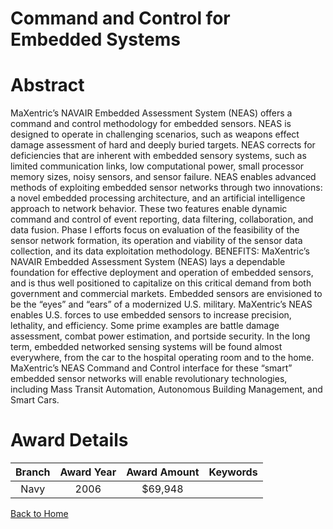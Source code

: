 
Command and Control for Embedded Systems
========================================

# Abstract


MaXentric’s NAVAIR Embedded Assessment System (NEAS) offers a command and control methodology for embedded sensors. NEAS is designed to operate in challenging scenarios, such as weapons effect damage assessment of hard and deeply buried targets. NEAS corrects for deficiencies that are inherent with embedded sensory systems, such as limited communication links, low computational power, small processor memory sizes, noisy sensors, and sensor failure. NEAS enables advanced methods of exploiting embedded sensor networks through two innovations: a novel embedded processing architecture, and an artificial intelligence approach to network behavior. These two features enable dynamic command and control of event reporting, data filtering, collaboration, and data fusion. Phase I efforts focus on evaluation of the feasibility of the sensor network formation, its operation and viability of the sensor data collection, and its data exploitation methodology. BENEFITS: MaXentric’s NAVAIR Embedded Assessment System (NEAS) lays a dependable foundation for effective deployment and operation of embedded sensors, and is thus well positioned to capitalize on this critical demand from both government and commercial markets. Embedded sensors are envisioned to be the “eyes” and “ears” of a modernized U.S. military. MaXentric’s NEAS enables U.S. forces to use embedded sensors to increase precision, lethality, and efficiency. Some prime examples are battle damage assessment, combat power estimation, and portside security.  In the long term, embedded networked sensing systems will be found almost everywhere, from the car to the hospital operating room and to the home. MaXentric’s NEAS Command and Control interface for these “smart” embedded sensor networks will enable revolutionary technologies, including Mass Transit Automation, Autonomous Building Management, and Smart Cars.  

# Award Details

|Branch|Award Year|Award Amount|Keywords|
| :---: | :---: | :---: | :---: |
|Navy|2006|$69,948||
  
  


[Back to Home](https://github.com/chrischow/dod_sbir_awards/Reports/DJ/#1876)